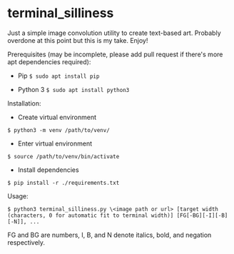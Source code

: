 # terminal_silliness

Just a simple image convolution utility to create text-based art. Probably overdone at this point but this is my take. Enjoy!

Prerequisites (may be incomplete, please add pull request if there's more apt dependencies required):

- Pip
`$ sudo apt install pip`

- Python 3
`$ sudo apt install python3`

Installation:

- Create virtual environment

`$ python3 -m venv /path/to/venv/`

- Enter virtual environment

`$ source /path/to/venv/bin/activate`

- Install dependencies

`$ pip install -r ./requirements.txt`


Usage:

`$ python3 terminal_silliness.py \<image path or url> [target width (characters, 0 for automatic fit to terminal width)] [FG[-BG][-I][-B][-N]], ...`

FG and BG are numbers, I, B, and N denote italics, bold, and negation respectively.
